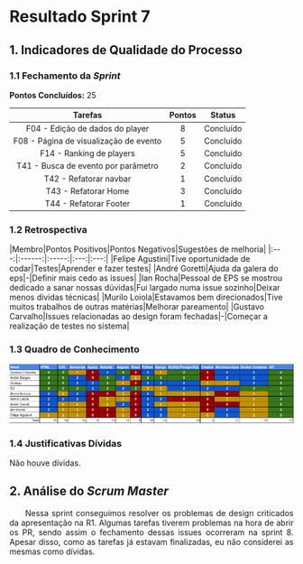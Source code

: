 # Resultado Sprint 7

## 1. Indicadores de Qualidade do Processo

### 1.1 Fechamento da _Sprint_

**Pontos Concluídos:** 25

| Tarefas | Pontos | Status |
|:-------:|:------:|:------:|
|F04 - Edição de dados do player |8|Concluído|
|F08 - Página de visualização de evento|5|Concluído|
|F14 - Ranking de players|5|Concluído|
|T41 - Busca de evento por parâmetro|2|Concluído|
|T42 - Refatorar navbar|1|Concluído|
|T43 - Refatorar Home|3|Concluído|
|T44 - Refatorar Footer|1|Concluído|

### 1.2 Retrospectiva

|Membro|Pontos Positivos|Pontos Negativos|Sugestões de melhoria|
|:---:|:------:|:-----:|:---:|:---:|
|Felipe Agustini|Tive oportunidade de codar|Testes|Aprender e fazer testes|
|André Goretti|Ajuda da galera do eps|-|Definir mais cedo as issues|
|Ian Rocha|Pessoal de EPS se mostrou dedicado a sanar nossas dúvidas|Fui largado numa issue sozinho|Deixar menos dividas técnicas|
|Murilo Loiola|Estavamos bem direcionados|Tive muitos trabalhos de outras matérias|Melhorar pareamento|
|Gustavo Carvalho|Issues relacionadas ao design foram fechadas|-|Começar a realização de testes no sistema|

### 1.3 Quadro de Conhecimento

![Quadro de conhecimento](../../images/con_sprint6.png)

### 1.4 Justificativas Dívidas

Não houve dívidas.

## 2. Análise do _Scrum Master_

<p style="text-align:justify">&emsp;&emsp;Nessa sprint conseguimos resolver os problemas de design criticados da apresentação na R1. Algumas tarefas tiverem problemas na hora de abrir os PR, sendo assim o fechamento dessas issues ocorreram na sprint 8. Apesar disso, como as tarefas já estavam finalizadas, eu não considerei as mesmas como dívidas. </p>